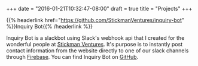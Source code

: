 +++
date = "2016-01-21T10:32:47-08:00"
draft = true
title = "Projects"
+++

{{% headerlink href="https://github.com/StickmanVentures/inquiry-bot" %}}Inquiry Bot{{% /headerlink %}}

Inquiry Bot is a slackbot using Slack's webhook api that I created for the
wonderful people at [Stickman Ventures](https://www.stickmanventures.com/). It's
purpose is to instantly post contact information from the website directly to
one of our slack channels through [Firebase](https://www.firebase.com/).
You can find Inquiry Bot on [GitHub](https://github.com/StickmanVentures/inquiry-bot).
